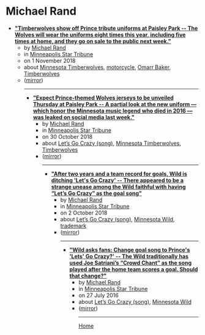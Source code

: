 # Michael Rand

 - [**"Timberwolves show off Prince tribute uniforms at Paisley Park -- The Wolves will wear the uniforms eight times this year, including five times at home, and they go on sale to the public next week."**](https://www.startribune.com/timberwolves-show-off-prince-tribute-jerseys-at-paisley-park/499315791/)<ul><li>by [Michael Rand](../../authors/michael-rand/index.md)</li><li>in [Minneapolis Star Tribune](https://www.startribune.com/)</li><li>on 1 November 2018</li><li>about [Minnesota Timberwolves](../../topics/minnesota-timberwolves/index.md), [motorcycle](../../topics/motorcycle/index.md), [Omarr Baker](../../topics/omarr-baker/index.md), [Timberwolves](../../topics/timberwolves/index.md)</li><li>([mirror](https://web.archive.org/web/*/https://www.startribune.com/timberwolves-show-off-prince-tribute-jerseys-at-paisley-park/499315791/))</li><ul>

----

 - [**"Expect Prince-themed Wolves jerseys to be unveiled Thursday at Paisley Park -- A partial look at the new uniform — which honor the Minnesota music legend who died in 2016 — was leaked on social media last week."**](https://www.startribune.com/expect-prince-themed-wolves-jerseys-to-be-unveiled-thursday-at-paisley-park/499015121/)<ul><li>by [Michael Rand](../../authors/michael-rand/index.md)</li><li>in [Minneapolis Star Tribune](https://www.startribune.com/)</li><li>on 30 October 2018</li><li>about [Let’s Go Crazy (song)](../../topics/song/let-s-go-crazy/index.md), [Minnesota Timberwolves](../../topics/minnesota-timberwolves/index.md), [Timberwolves](../../topics/timberwolves/index.md)</li><li>([mirror](https://web.archive.org/web/*/https://www.startribune.com/expect-prince-themed-wolves-jerseys-to-be-unveiled-thursday-at-paisley-park/499015121/))</li><ul>

----

 - [**"After two years and a team record for goals, Wild is ditching 'Let's Go Crazy' -- There appeared to be a strange unease among the Wild faithful with having “Let’s Go Crazy” as the goal song"**](https://www.startribune.com/after-two-years-and-a-team-record-for-goals-wild-is-ditching-lets-go-crazy/494917391/)<ul><li>by [Michael Rand](../../authors/michael-rand/index.md)</li><li>in [Minneapolis Star Tribune](https://www.startribune.com/)</li><li>on 2 October 2018</li><li>about [Let’s Go Crazy (song)](../../topics/song/let-s-go-crazy/index.md), [Minnesota Wild](../../topics/minnesota-wild/index.md), [trademark](../../topics/trademark/index.md)</li><li>([mirror](https://web.archive.org/web/*/https://www.startribune.com/after-two-years-and-a-team-record-for-goals-wild-is-ditching-lets-go-crazy/494917391/))</li><ul>

----

 - [**"Wild asks fans: Change goal song to Prince's 'Lets' Go Crazy?' -- The Wild traditionally has used Joe Satriani’s “Crowd Chant” as the song played after the home team scores a goal. Should that change?"**](https://www.startribune.com/wild-asks-fans-change-goal-song-to-princes-lets-go-crazy/388459791/)<ul><li>by [Michael Rand](../../authors/michael-rand/index.md)</li><li>in [Minneapolis Star Tribune](https://www.startribune.com/)</li><li>on 27 July 2016</li><li>about [Let’s Go Crazy (song)](../../topics/song/let-s-go-crazy/index.md), [Minnesota Wild](../../topics/minnesota-wild/index.md)</li><li>([mirror](https://web.archive.org/web/*/https://www.startribune.com/wild-asks-fans-change-goal-song-to-princes-lets-go-crazy/388459791/))</li><ul>

----

[Home](../index.md)

